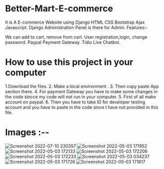 # Better-Mart-E-commerce
It is A E-commerce Website using Django HTML CSS Bootstrap Ajax Javascript.
Django Administration Panel is there for Admin.
Features:-

We can add to cart, remove from cart.
User registration,login, change password.
Paypal Payment Gateway.
Tidio Live Chatbot.

# How to use this project in your computer
1.Download the files.
2. Make a local environment .
3. Then copy paste App section there.
4. For payment Gateway you have to make some changes in the code sincce my code will not run in your computer.
5. First of all make account on paypal.
6. Then you have to take ID for developer testing account and you have to paste in the code since I have not provided in this file.

# Images :--

![Screenshot 2022-07-10 230357](https://user-images.githubusercontent.com/100127451/178155720-c7ab8842-93e7-4712-99d3-6feb0859a33f.jpg)
![Screenshot 2022-05-03 171952](https://user-images.githubusercontent.com/100127451/168476712-a36330de-acb9-4140-8003-e19447842f79.jpg)
![Screenshot 2022-05-03 172133](https://user-images.githubusercontent.com/100127451/168476715-7b9c8f38-dd6f-428c-9199-e5b22ac9b0bd.jpg)
![Screenshot 2022-05-03 172206](https://user-images.githubusercontent.com/100127451/168476716-afff63d8-ce52-4093-861f-52488905fa96.jpg)
![Screenshot 2022-05-03 172233](https://user-images.githubusercontent.com/100127451/168476718-e62a72c7-a355-42ef-90d2-cdc17ee7e04a.jpg)
![Screenshot 2022-05-03 034237](https://user-images.githubusercontent.com/100127451/168476719-b7298701-2a33-4220-bb74-35036b308189.jpg)
![Screenshot 2022-05-03 171726](https://user-images.githubusercontent.com/100127451/168476722-6d801af3-ba34-4074-9a17-546384a902d1.jpg)
![Screenshot 2022-05-03 171817](https://user-images.githubusercontent.com/100127451/168476723-8d78ce56-4052-44b7-ae65-a971704a545b.jpg)
